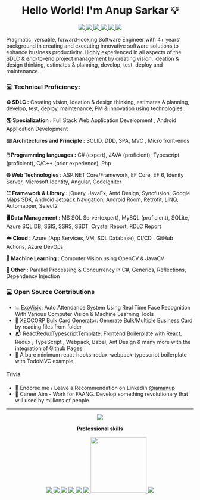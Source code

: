 
<h1 align="center">Hello World!  I'm  Anup Sarkar   💡</h1>

<p align="center"> 
 <a href="https://www.facebook.com/mr.anupsarkar/" alt="Anup's twitter">
   <img src="https://img.shields.io/badge/-@mr.anupsarkar-%231DA1F2?style=flat-square&logo=facebook&logoColor=ffffff" />
 </a>
 <a href="https://github.com/MeAnupSarkar" alt="Anup's github">
   <img src="https://img.shields.io/badge/-@MeAnupSarkar-%23181717?style=flat-square&logo=github" />
 </a>
 <a href="https://www.linkedin.com/in/iamanup" alt="Anup's linkedin">
   <img src="https://img.shields.io/badge/-iamanup-blue?style=flat-square&logo=Linkedin&logoColor=white&link=https://www.linkedin.com/in/iamanup" />
 </a>
 <a href="https://www.youtube.com/c/CodeWithAnup" alt="Anup's YT channel">
    <img src="https://img.shields.io/badge/-CodeWithAnup-9cf?style=flat-square&logo=youtube&logoColor=red&link=https://www.linkedin.com/in/iamanup" />
 </a>

  <a href="http://xeocorp.com/" alt="Anup's Website">
   <img src="https://img.shields.io/badge/Xeocorp.com-blueviolet?style=flat-square" />
 </a>
 <a>
   <img src="https://komarev.com/ghpvc/?username=MeAnupSarkar&color=ff69b4&style=flat-square" />
 </a>
</p>

Pragmatic, versatile, forward-looking Software Engineer with 4+ years’ background in creating and executing innovative software solutions to enhance business productivity. Highly experienced in all aspects of the SDLC & end-to-end project management by creating vision, ideation & design thinking, estimates & planning, develop, test, deploy and maintenance.

### 💻 Technical Proficiency:

**♻️ SDLC :** Creating vision, Ideation & design thinking, estimates & planning, develop, test, deploy, maintenance, PM & innovation using technologies..

**🌎 Specialization :** Full Stack Web Application Development , Android Application Development

**⌨️ Architectures and Principle :** SOLID, DDD, SPA, MVC , Micro front-ends

**🖱️ Programming languages :** C# (expert), JAVA (proficient), Typescript (proficient), C/C++ (prior experience), Php
 
**🌐 Web Technologies :** ASP.NET Core/Framework, EF Core, EF 6, Idenity Server, Microsoft Identity, Angular, CodeIgniter

**☳ Framework & Library :**  jQuery, JavaFx, Antd Design, Syncfusion, Google Maps SDK, Android Jetpack Navigation, Android Room, Retrofit, LINQ, Automapper, Select2

**🖥️ Data Management :** MS SQL Server(expert), MySQL (proficient), SQLite, Azure SQL DB, SSIS, SSRS, SSDT, Crystal Report, RDLC Report

**☁️ Cloud :** Azure (App Services, VM, SQL Database), CI/CD : GitHub Actions, Azure DevOps 
 
**🤖 Machine Learning :** Computer Vision using OpenCV & JavaCV

**💾 Other :** Parallel Processing & Concurrency in C#, Generics, Reflections, Dependency Injection

### 💻 Open Source Contributions

- 💥 [ExoVisix](https://github.com/MeAnupSarkar/ExoVisix): Auto Attendance System Using Real Time Face Recognition With Various Computer Vision & Machine Learning Tools
- 🛒 [XEOCORP Bulk Card Generator](https://github.com/MeAnupSarkar/Xeocorp-Card-Generator-JavaFX): Generate Bulk/Multiple Business Card by reading files from folder
- 📬 [ReactReduxTypescriptTemplate](https://github.com/MeAnupSarkar/ReactReduxTsTemplate): Frontend Boilerplate with React, Redux , TypeScript , Webpack, Babel, Ant Design & many more with the integration of Github Pages
- 🥇 A bare minimum react-hooks-redux-webpack-typescript boilerplate with TodoMVC example.

#### Trivia

- 🦸 Endorse me / Leave a Recommendation on Linkedin [@iamanup](https://www.linkedin.com/in/iamanup/)
- 🦸 Career Aim - Work for FAANG. Develop something revolutionary  that will used by millions of  people.

---
<p align="center">
  <a href="#" alt="Anup's github stats"><img src="https://github-readme-stats.vercel.app/api?username=MeAnupSarkar" /></a>
</p>
<p align="center"> 
 <strong>
  Professional skills
  </strong>
</p>

<p align="center">
  <a href="https://dotnet.microsoft.com/">
    <img src="https://drive.google.com/uc?export=view&id=1XZy8GBfx4uBDCSWG8qq8tMax5B-8dTp4"    >
  </a>
  <a href="https://dotnet.microsoft.com/">
    <img src="https://drive.google.com/uc?export=view&id=1Wzrn_lWXvL3ll0KyuNwHU1LKgFbWII6p"    >
  </a>
  <a href="https://dotnet.microsoft.com/apps/aspnet/web-apps/blazor">
    <img src="https://drive.google.com/uc?export=view&id=1ObGtnNLm91pNVsmIhQWWKeFpFq7ls4yU"    >
  </a>
   <a href="#">
    <img src="https://drive.google.com/uc?export=view&id=1xCUu4fNjjFks9HEXi4mPBvVDmH3Nwkm6"    >
  </a>
  <a href="">
   <img src="https://drive.google.com/uc?export=view&id=1Hg-pb9IFo7FGAAQswTIRvQ3IBWO-LcsM"    >
  </a>  
  <a href="">
   <img src="https://drive.google.com/uc?export=view&id=1xld9xaax8PMv-L-4l-I8w9Hqgb66CDvJ"    >
  </a>
   <a href="#">
   <img src="https://drive.google.com/uc?export=view&id=1ETr3vJBfMcCmBed3OscwI07PPfUQH5yH"  width="150" height="150">
  </a>
  <a href="#">
    <img src="https://drive.google.com/uc?export=view&id=1fI3FbESPuHkldP-fwWqVqvHuX6dQMAwO"    >
  </a>
 
</p>
<br/>



 
